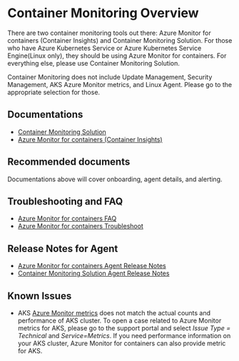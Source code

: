 <properties
    pageTitle="containers-overview"
    description="Containers Monitoring Overview (Does not include Security, Update Management, and Linux Agent"
    service="microsoft.operationalinsights"
    resource="operationalinsightsaccounts"
    authors="keikhara"
    ms.author="keikhara"
    displayorder=""
    selfHelpType="generic"
    supportTopicIds="32612445"
    resourceTags=""
    productPesIds="15725"
    cloudEnvironments="public, Blackforest, Fairfax"
	articleId="70e04d6f-8ef4-4ef9-84cc-63a1355d02f0"
/>

# Container Monitoring Overview
There are two container monitoring tools out there: Azure Monitor for containers (Container Insights) and Container Monitoring Solution. For those who have Azure Kubernetes Service or Azure Kubernetes Service Engine(Linux only), they should be using Azure Monitor for containers. For everything else, please use Container Monitoring Solution. 

Container Monitoring does not include Update Management, Security Management, AKS Azure Monitor metrics, and Linux Agent. Please go to the appropriate selection for those. 

## Documentations
- [Container Monitoring Solution](https://docs.microsoft.com/azure/azure-monitor/insights/containers)
- [Azure Monitor for containers (Container Insights)](https://docs.microsoft.com/azure/azure-monitor/insights/container-insights-overview)

## Recommended documents
Documentations above will cover onboarding, agent details, and alerting. 

## Troubleshooting and FAQ
- [Azure Monitor for containers FAQ](https://docs.microsoft.com/azure/azure-monitor/insights/container-insights-faq)
- [Azure Monitor for containers Troubleshoot](https://docs.microsoft.com/azure/azure-monitor/insights/container-insights-troubleshoot)

## Release Notes for Agent
- [Azure Monitor for containers Agent Release Notes](https://github.com/Microsoft/docker-provider/tree/ci_feature_prod#release-history)
- [Container Monitoring Solution Agent Release Notes](https://github.com/Microsoft/Docker-Provider/tree/master#release-history)

## Known Issues
- AKS [Azure Monitor metrics](https://docs.microsoft.com/azure/azure-monitor/platform/metrics-charts) does not match the actual counts and performance of AKS cluster. To open a case related to Azure Monitor metrics for AKS, please go to the support portal and select *Issue Type = Technical* and *Service=Metrics*. If you need performance information on your AKS cluster, Azure Monitor for containers can also provide metric for AKS. 
